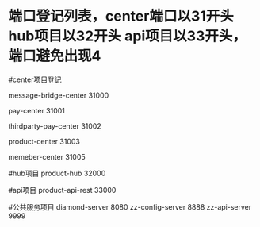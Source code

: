 # 端口登记列表，center端口以31开头 hub项目以32开头 api项目以33开头，端口避免出现4
#center项目登记

message-bridge-center   31000

pay-center              31001

thirdparty-pay-center   31002

product-center          31003

memeber-center          31005

#hub项目
product-hub             32000

#api项目
product-api-rest        33000

#公共服务项目
diamond-server          8080
zz-config-server        8888
zz-api-server           9999
